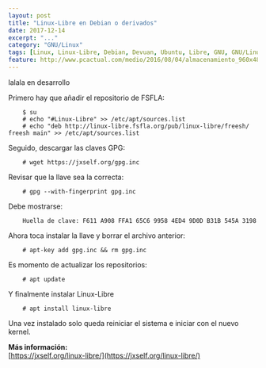 ```yaml
---
layout: post
title: "Linux-Libre en Debian o derivados"
date: 2017-12-14
excerpt: "..."
category: "GNU/Linux"
tags: [Linux, Linux-Libre, Debian, Devuan, Ubuntu, Libre, GNU, GNU/Linux, GNU/Linux-Libre]
feature: http://www.pcactual.com/medio/2016/08/04/almacenamiento_960x486_323ba89d.jpg
---
```


lalala en desarrollo

Primero hay que añadir el repositorio de FSFLA:
~~~
    $ su
    # echo "#Linux-Libre" >> /etc/apt/sources.list
    # echo "deb http://linux-libre.fsfla.org/pub/linux-libre/freesh/ freesh main" >> /etc/apt/sources.list
~~~

Seguido, descargar las claves GPG:
~~~
    # wget https://jxself.org/gpg.inc
~~~

Revisar que la llave sea la correcta:
~~~
    # gpg --with-fingerprint gpg.inc
~~~

Debe mostrarse:
~~~
    Huella de clave: F611 A908 FFA1 65C6 9958 4ED4 9D0D B31B 545A 3198
~~~

Ahora toca instalar la llave y borrar el archivo anterior:
~~~
    # apt-key add gpg.inc && rm gpg.inc
~~~

Es momento de actualizar los repositorios:
~~~
    # apt update
~~~

Y finalmente instalar Linux-Libre
~~~
    # apt install linux-libre
~~~

Una vez instalado solo queda reiniciar el sistema e iniciar con el nuevo kernel.

<b>Más información:</b>  
[https://jxself.org/linux-libre/](https://jxself.org/linux-libre/)
